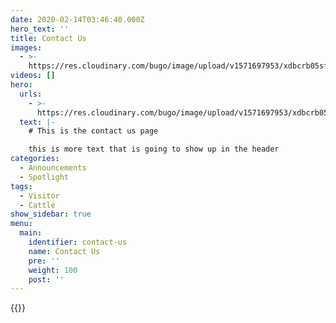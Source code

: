 ```yaml
---
date: 2020-02-14T03:46:40.000Z
hero_text: ''
title: Contact Us
images:
  - >-
    https://res.cloudinary.com/bugo/image/upload/v1571697953/xdbcrb05sfkp9nds5atk.jpg
videos: []
hero:
  urls:
    - >-
      https://res.cloudinary.com/bugo/image/upload/v1571697953/xdbcrb05sfkp9nds5atk.jpg
  text: |-
    # This is the contact us page

    this is more text that is going to show up in the header
categories:
  - Announcements
  - Spotlight
tags:
  - Visitor
  - Cattle
show_sidebar: true
menu:
  main:
    identifier: contact-us
    name: Contact Us
    pre: ''
    weight: 100
    post: ''
---
```

{{<icon meteor>}}